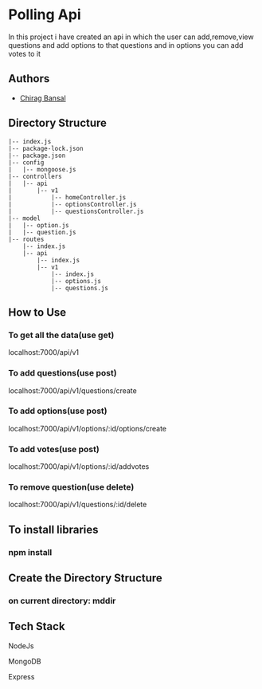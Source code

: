 
# Polling Api

In this project i have created an api in which the user can add,remove,view questions and add options to that questions and in options you can add votes to it

## Authors

- [Chirag Bansal](https://www.github.com/chiragbansal123)

## Directory Structure


    |-- index.js
    |-- package-lock.json
    |-- package.json
    |-- config
    |   |-- mongoose.js
    |-- controllers
    |   |-- api
    |       |-- v1
    |           |-- homeController.js
    |           |-- optionsController.js
    |           |-- questionsController.js
    |-- model
    |   |-- option.js
    |   |-- question.js
    |-- routes
        |-- index.js
        |-- api
            |-- index.js
            |-- v1
                |-- index.js
                |-- options.js
                |-- questions.js



## How to Use

### To get all the data(use get)

localhost:7000/api/v1 

### To add questions(use post)

localhost:7000/api/v1/questions/create

###  To add options(use post)

localhost:7000/api/v1/options/:id/options/create

### To add votes(use post)

localhost:7000/api/v1/options/:id/addvotes

### To remove question(use delete) 

localhost:7000/api/v1/questions/:id/delete

## To install libraries

### npm install

## Create the Directory Structure

### on current directory:  mddir

## Tech Stack

NodeJs

MongoDB

Express

